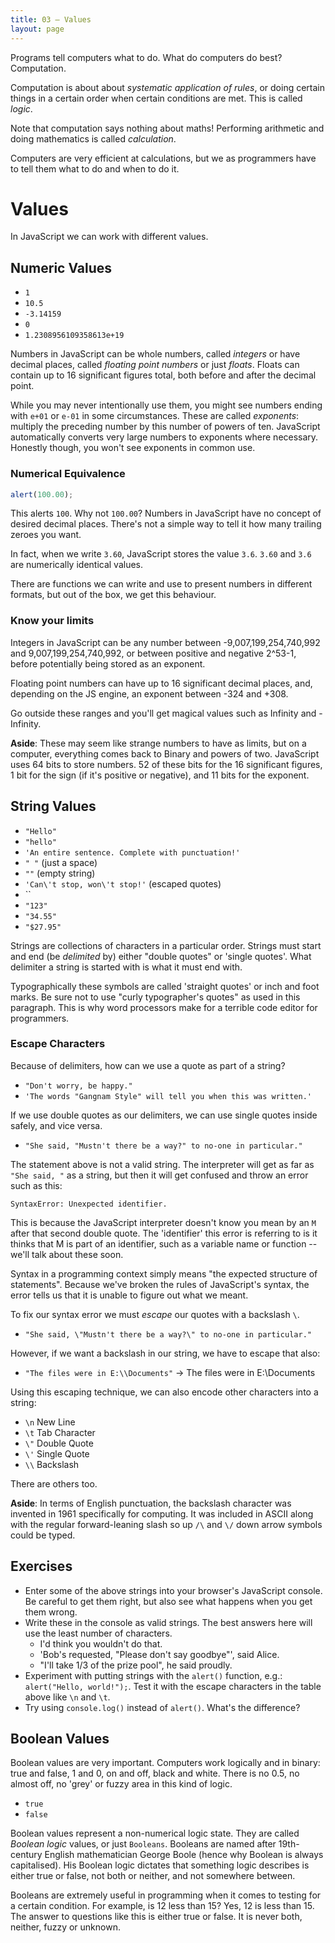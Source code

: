 ```yaml
---
title: 03 – Values
layout: page
---
```


Programs tell computers what to do. What do computers do best? Computation.

Computation is about about *systematic application of rules*, or doing certain things in a certain order when certain conditions are met. This is called *logic*.

Note that computation says nothing about maths! Performing arithmetic and doing mathematics is called *calculation*.

Computers are very efficient at calculations, but we as programmers have to tell them what to do and when to do it.

# Values

In JavaScript we can work with different values.

## Numeric Values

* `1`
* `10.5`
* `-3.14159`
* `0`
* `1.2308956109358613e+19`

Numbers in JavaScript can be whole numbers, called *integers* or have decimal places, called *floating point numbers* or just *floats*. Floats can contain up to 16 significant figures total, both before and after the decimal point.

While you may never intentionally use them, you might see numbers ending with `e+01` or `e-01` in some circumstances. These are called *exponents*: multiply the preceding number by this number of powers of ten. JavaScript automatically converts very large numbers to exponents where necessary. Honestly though, you won't see exponents in common use.

### Numerical Equivalence

```js
alert(100.00);
```

This alerts `100`. Why not `100.00`? Numbers in JavaScript have no concept of desired decimal places. There's not a simple way to tell it how many trailing zeroes you want.

In fact, when we write `3.60`, JavaScript stores the value `3.6`. `3.60` and `3.6` are numerically identical values.

There are functions we can write and use to present numbers in different formats, but out of the box, we get this behaviour.

### Know your limits

Integers in JavaScript can be any number between -9,007,199,254,740,992 and 9,007,199,254,740,992, or between positive and negative 2^53-1, before potentially being stored as an exponent.

Floating point numbers can have up to 16 significant decimal places, and, depending on the JS engine, an exponent between -324 and +308.

Go outside these ranges and you'll get magical values such as Infinity and -Infinity.

**Aside**: These may seem like strange numbers to have as limits, but on a computer, everything comes back to Binary and powers of two. JavaScript uses 64 bits to store numbers. 52 of these bits for the 16 significant figures, 1 bit for the sign (if it's positive or negative), and 11 bits for the exponent.


## String Values

* `"Hello"`
* `"hello"`
* `'An entire sentence. Complete with punctuation!'`
* `" "` (just a space)
* `""` (empty string)
* `'Can\'t stop, won\'t stop!'` (escaped quotes)
* ``
* `"123"`
* `"34.55"`
* `"$27.95"`

Strings are collections of characters in a particular order. Strings must start and end (be *delimited* by) either \"double quotes\" or \'single quotes\'. What delimiter a string is started with is what it must end with.

Typographically these symbols are called 'straight quotes' or inch and foot marks. Be sure not to use "curly typographer's quotes" as used in this paragraph. This is why word processors make for a terrible code editor for programmers.

### Escape Characters

Because of delimiters, how can we use a quote as part of a string?

* `"Don't worry, be happy."`
* `'The words "Gangnam Style" will tell you when this was written.'`

If we use double quotes as our delimiters, we can use single quotes inside safely, and vice versa.

* `"She said, "Mustn't there be a way?" to no-one in particular."`

The statement above is not a valid string. The interpreter will get as far as `"She said, "` as a string, but then it will get confused and throw an error such as this:

```
SyntaxError: Unexpected identifier.
```
<!-- I like the idea of introducing common errors that they will see. When they are relevant, rather than in one lump, although we might have a chapter (appendix?) on debugging where everything is lumped together?? -->

This is because the JavaScript interpreter doesn't know you mean by an `M` after that second double quote. The 'identifier' this error is referring to is it thinks that M is part of an identifier, such as a variable name or function -- we'll talk about these soon.

Syntax in a programming context simply means "the expected structure of statements". Because we've broken the rules of JavaScript's syntax, the error tells us that it is unable to figure out what we meant.

To fix our syntax error we must *escape* our quotes with a backslash `\`.

* `"She said, \"Mustn't there be a way?\" to no-one in particular."`

However, if we want a backslash in our string, we have to escape that also:

* `"The files were in E:\\Documents"` -> The files were in E:\Documents

Using this escaping technique, we can also encode other characters into a string:

* `\n` New Line
* `\t` Tab Character
* `\"` Double Quote
* `\'` Single Quote
* `\\` Backslash

There are others too.

**Aside**: In terms of English punctuation, the backslash character was invented in 1961 specifically for computing. It was included in ASCII along with the regular forward-leaning slash so up `/\` and `\/` down arrow symbols could be typed.

<!-- Concatenation could be introduced here? -->

## Exercises
* Enter some of the above strings into your browser's JavaScript console. Be careful to get them right, but also see what happens when you get them wrong.
* Write these in the console as valid strings. The best answers here will use the least number of characters.
  * I'd think you wouldn't do that.
  * 'Bob's requested, "Please don't say goodbye"', said Alice.
  * "I'll take 1/3 of the prize pool", he said proudly.
* Experiment with putting strings with the `alert()` function, e.g.: `alert("Hello, world!");`. Test it with the escape characters in the table above like `\n` and `\t`.
* Try using `console.log()` instead of `alert()`. What's the difference?

## Boolean Values

Boolean values are very important. Computers work logically and in binary: true and false, 1 and 0, on and off, black and white. There is no 0.5, no almost off, no 'grey' or fuzzy area in this kind of logic.

* `true`
* `false`

Boolean values represent a non-numerical logic state. They are called *Boolean logic* values, or just `Booleans`. Booleans are named after 19th-century English mathematician George Boole (hence why Boolean is always capitalised). His Boolean logic dictates that something logic describes is either true or false, not both or neither, and not somewhere between.

Booleans are extremely useful in programming when it comes to testing for a certain condition. For example, is 12 less than 15? Yes, 12 is less than 15. The answer to questions like this is either true or false. It is never both, neither, fuzzy or unknown.
